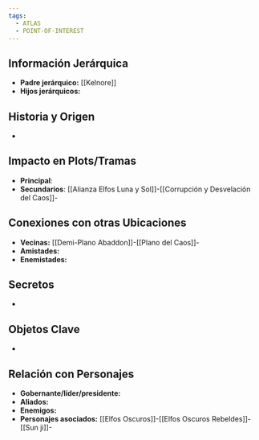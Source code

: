 ```yaml
---
tags:
  - ATLAS
  - POINT-OF-INTEREST
---
```

## Información Jerárquica 
- **Padre jerárquico:** [[Kelnore]] 
- **Hijos jerárquicos:** 

## Historia y Origen 
- 

## Impacto en Plots/Tramas 
- **Principal**: 
- **Secundarios**: [[Alianza Elfos Luna y Sol]]-[[Corrupción y Desvelación del Caos]]-

## Conexiones con otras Ubicaciones 
- **Vecinas:** [[Demi-Plano Abaddon]]-[[Plano del Caos]]-
- **Amistades:** 
- **Enemistades:** 

## Secretos 
- 

## Objetos Clave 
- 

## Relación con Personajes 
- **Gobernante/líder/presidente:** 
- **Aliados:** 
- **Enemigos:** 
- **Personajes asociados:** [[Elfos Oscuros]]-[[Elfos Oscuros Rebeldes]]-[[Sun ji]]-